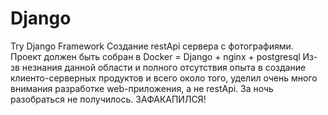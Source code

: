 # Django
Try Django Framework
Создание restApi сервера с фотографиями.
Проект должен быть собран в Docker = Django + nginx + postgresql
Из-зв незнания данной области и полного отсутствия опыта в создание клиенто-серверных продуктов и всего около того, уделил очень много внимания разработке web-приложения, а не restApi.
За ночь разобраться не получилось. 
ЗАФАКАПИЛСЯ!
